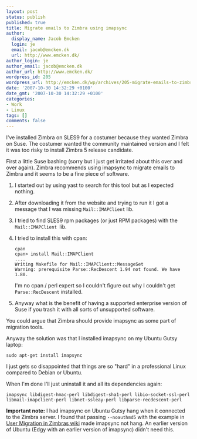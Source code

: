 ```yaml
---
layout: post
status: publish
published: true
title: Migrate emails to Zimbra using imapsync
author:
  display_name: Jacob Emcken
  login: je
  email: jacob@emcken.dk
  url: http://www.emcken.dk/
author_login: je
author_email: jacob@emcken.dk
author_url: http://www.emcken.dk/
wordpress_id: 205
wordpress_url: http://emcken.dk/wp/archives/205-migrate-emails-to-zimbra-using-imapsync.html
date: '2007-10-30 14:32:29 +0100'
date_gmt: '2007-10-30 14:32:29 +0100'
categories:
- Work
- Linux
tags: []
comments: false
---
```

I've installed Zimbra on SLES9 for a costumer because they wanted Zimbra on Suse. The costumer wanted the community maintained version and I felt it was too risky to install Zimbra 5 release candidate.

First a little Suse bashing (sorry but I just get irritated about this over and over again). Zimbra recommends using imapsync to migrate emails to Zimbra and it seems to be a fine piece of software.

1.  I started out by using yast to search for this tool but as I expected nothing.
2.  After downloading it from the website and trying to run it I got a message that I was missing `Mail::IMAPClient` lib.
3.  I tried to find SLES9 rpm packages (or just RPM packages) with the `Mail::IMAPClient `lib.
4.  I tried to install this with cpan:

        cpan
        cpan> install Mail::IMAPClient
        ....
        Writing Makefile for Mail::IMAPClient::MessageSet
        Warning: prerequisite Parse::RecDescent 1.94 not found. We have 1.80.

    I'm no cpan / perl expert so I couldn't figure out why I couldn't get `Parse::RecDescent` installed.
5.  Anyway what is the benefit of having a supported enterprise version of Suse if you trash it with all sorts of unsupported software.

You could argue that Zimbra should provide imapsync as some part of migration tools.

Anyway the solution was that I installed imapsync on my Ubuntu Gutsy laptop:

    sudo apt-get install imapsync

I just gets so disappointed that things are so "hard" in a professional Linux compared to Debian or Ubuntu.

When I'm done I'll just uninstall it and all its dependencies again:

    imapsync libdigest-hmac-perl libdigest-sha1-perl libio-socket-ssl-perl libmail-imapclient-perl libnet-ssleay-perl libparse-recdescent-perl

**Important note:** I had imapsync on Ubuntu Gutsy hang when it connected to the Zimbra server. I found that passing `--noauthmd5` with the example in [User Migration in Zimbras wiki][1] made imapsync not hang. An earlier version of Ubuntu (Edgy with an earlier version of imapsync) didn't need this.

[1]: http://wiki.zimbra.com/index.php?title=User_Migration#Migrating_from_an_existing_IMAP_server_.28Recommended_Method.29

